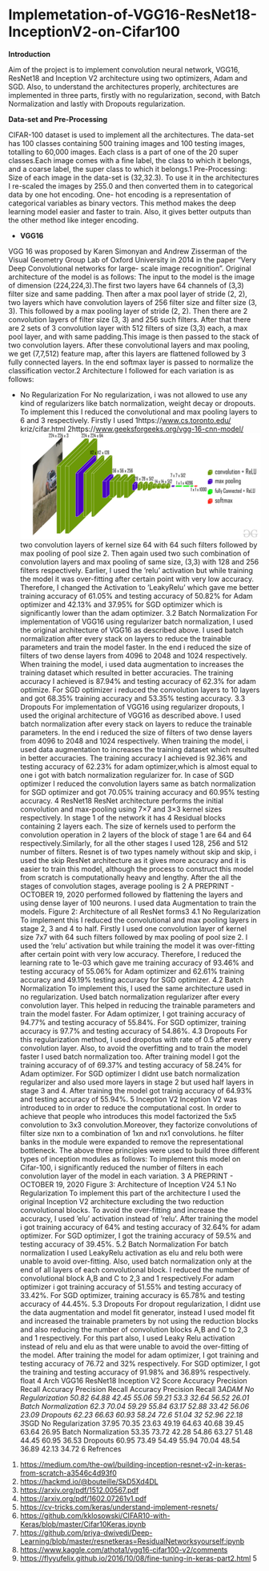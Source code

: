 # Implemetation-of-VGG16-ResNet18-InceptionV2-on-Cifar100


**Introduction**

Aim of the project is to implement convolution neural network, VGG16, ResNet18 and Inception V2 architecture using
two optimizers, Adam and SGD. Also, to understand the architectures properly, architectures are implemented in three
parts, firstly with no regularization, second, with Batch Normalization and lastly with Dropouts regularization.

**Data-set and Pre-Processing**

CIFAR-100 dataset is used to implement all the architectures. The data-set has 100 classes containing 500 training
images and 100 testing images, totalling to 60,000 images. Each class is a part of one of the 20 super classes.Each
image comes with a fine label, the class to which it belongs, and a coarse label, the super class to which it belongs.1
Pre-Processing: Size of each image in the data-set is (32,32.3). To use it in the architectures I re-scaled the images
by 255.0 and then converted them in to categorical data by one hot encoding. One- hot encoding is a representation of
categorical variables as binary vectors. This method makes the deep learning model easier and faster to train. Also, it
gives better outputs than the other method like integer encoding.

* **VGG16**

VGG 16 was proposed by Karen Simonyan and Andrew Zisserman of the Visual Geometry Group Lab of Oxford
University in 2014 in the paper “Very Deep Convolutional networks for large- scale image recognition”. Original
architecture of the model is as follows: The input to the model is the image of dimension (224,224,3).The first two
layers have 64 channels of (3,3) filter size and same padding. Then after a max pool layer of stride (2, 2), two layers
which have convolution layers of 256 filter size and filter size (3, 3). This followed by a max pooling layer of stride
(2, 2). Then there are 2 convolution layers of filter size (3, 3) and 256 such filters. After that there are 2 sets of 3
convolution layer with 512 filters of size (3,3) each, a max pool layer, and with same padding.This image is then passed
to the stack of two convolution layers. After these convolutional layers and max pooling, we get (7,7,512) feature map,
after this layers are flattened followed by 3 fully connected layers. In the end softmax layer is passed to normalize the
classification vector.2
Architecture I followed for each variation is as follows:
  * No Regularization
    For No regularization, i was not allowed to use any kind of regularizers like batch normalization, weight decay or
    dropouts. To implement this I reduced the convolutional and max pooling layers to 6 and 3 respectively. Firstly I used
1https://www.cs.toronto.edu/ kriz/cifar.html
2https://www.geeksforgeeks.org/vgg-16-cnn-model/
![Architecture of VGG16](new41.jpg)
two convolution layers of kernel size 64 with 64 such filters followed by max pooling of pool size 2. Then again used
two such combination of convolution layers and max pooling of same size, (3,3) with 128 and 256 filters respectively.
Earlier, I used the ’relu’ activation but while training the model it was over-fitting after certain point with very low
accuracy. Therefore, I changed the Activation to ’LeakyRelu’ which gave me better training accuracy of 61.05% and
testing accuracy of 50.82% for Adam optimizer and 42.13% and 37.95% for SGD optimizer which is significantly
lower than the adam optimizer.
3.2 Batch Normalization
For implementation of VGG16 using regularizer batch normalization, I used the original architecture of VGG16 as
described above. I used batch normalization after every stack on layers to reduce the trainable parameters and train the
model faster. In the end i reduced the size of filters of two dense layers from 4096 to 2048 and 1024 respectively. When
training the model, i used data augmentation to increases the training dataset which resulted in better accuracies. The
training accuracy I achieved is 87.94% and testing accuracy of 62.3% for adam optimize. For SGD optimizer i reduced
the convolution layers to 10 layers and got 68.35% training accuracy and 53.35% testing accuracy.
3.3 Dropouts
For implementation of VGG16 using regularizer dropouts, I used the original architecture of VGG16 as described above.
I used batch normalization after every stack on layers to reduce the trainable parameters. In the end i reduced the size of
filters of two dense layers from 4096 to 2048 and 1024 respectively. When training the model, i used data augmentation
to increases the training dataset which resulted in better accuracies. The training accuracy I achieved is 92.36% and
testing accuracy of 62.23% for adam optimizer,which is almost equal to one i got with batch normalization regularizer
for. In case of SGD optimizer I reduced the convolution layers same as batch normalization for SGD optimizer and got
70.05% training accuracy and 60.95% testing accuracy.
4 ResNet18
ResNet architecture performs the initial convolution and max-pooling using 7×7 and 3×3 kernel sizes respectively.
In stage 1 of the network it has 4 Residual blocks containing 2 layers each. The size of kernels used to perform the
convolution operation in 2 layers of the block of stage 1 are 64 and 64 respectively.Similarly, for all the other stages I
used 128, 256 and 512 number of filters. Resnet is of two types namely without skip and skip, i used the skip ResNet
architecture as it gives more accuracy and it is easier to train this model, although the process to construct this model
from scratch is computationally heavy and lengthy. After the all the stages of convolution stages, average pooling is
2
A PREPRINT - OCTOBER 19, 2020
performed followed by flattening the layers and using dense layer of 100 neurons. I used data Augmentation to train the
models.
Figure 2: Architecture of all ResNet forms3
4.1 No Regularization
To implement this I reduced the convolutional and max pooling layers in stage 2, 3 and 4 to half. Firstly I used one
convolution layer of kernel size 7x7 with 64 such filters followed by max pooling of pool size 2. I used the ’relu’
activation but while training the model it was over-fitting after certain point with very low accuracy. Therefore, I
reduced the learning rate to 1e-03 which gave me training accuracy of 93.46% and testing accuracy of 55.06% for
Adam optimizer and 62.61% training accuracy and 49.19% testing accuracy for SGD optimizer.
4.2 Batch Normalization
To implement this, I used the same architecture used in no regularization. Used batch normalization regularizer after
every convolution layer. This helped in reducing the trainable parameters and train the model faster. For Adam optimizer,
I got training accuracy of 94.77% and testing accuracy of 55.84%. For SGD optimizer, training accuracy is 97.7% and
testing accuracy of 54.86%.
4.3 Dropouts
For this regularization method, I used dropotus with rate of 0.5 after every convolution layer. Also, to avoid the
overfitting and to train the model faster I used batch normalization too. After training model I got the training accuracy
of of 69.37% and testing accuracy of 58.24% for Adam optimizer. For SGD optimizer I didnt use batch normalization
regularizer and also used more layers in stage 2 but used half layers in stage 3 and 4. After training the model got
trainig accuracy of 64.93% and testing accuracy of 55.94%.
5 Inception V2
Inception V2 was introduced to in order to reduce the computational cost. In order to achieve that people who introduces
this model factorized the 5x5 convolution to 3x3 convolution.Moreover, they factorize convolutions of filter size nxn to
a combination of 1xn and nx1 convolutions. he filter banks in the module were expanded to remove the representational
bottleneck. The above three principles were used to build three different types of inception modules as follows:
To implement this model on Cifar-100, i significantly reduced the number of filters in each convolution layer of the
model in each variation.
3
A PREPRINT - OCTOBER 19, 2020
Figure 3: Architecture of Inception V24
5.1 No Regularization
To implement this part of the architecture I used the original Inception V2 architecture excluding the two reduction
convolutional blocks. To avoid the over-fitting and increase the accuracy, I used ’elu’ activation instead of ’relu’.
After training the model i got training accuracy of 64% and testing accuracy of 32.64% for adam optimizer. For SGD
optimizer, I got the training accuracy of 59.5% and testing accuracy of 39.45%.
5.2 Batch Normalization
For batch normalization I used LeakyRelu activation as elu and relu both were unable to avoid over-fitting. Also, used
batch normalization only at the end of all layers of each convolutional block. I reduced the number of convolutional
block A,B and C to 2,3 and 1 respectively.For adam optimizer i got training accuracy of 51.55% and testing accuracy of
33.42%. For SGD optimizer, training accuracy is 65.78% and testing accuracy of 44.45%.
5.3 Dropouts
For dropout regularization, I didnt use the data augmentation and model fit generator, instead I used model fit and
increased the trainable prameters by not using the reduction blocks and also reducing the number of convolution blocks
A,B and C to 2,3 and 1 respectively. For this part also, I used Leaky Relu activation instead of relu and elu as that were
unable to avoid the over-fitting of the model. After training the model for adam optimizer, I got training and testing
accuracy of 76.72 and 32% respectively. For SGD optimizer, I got the training and testing accuracy of 91.98% and
36.89% respectively. float
4
Arch VGG16 ResNet18 Inception V2
Score Accuracy Precision Recall Accuracy Precision Recall Accuracy Precision Recall
3*ADAM No Regularization 50.82 64.88 42.45 55.06 59.21 53.3 32.64 56.52 26.01
Batch Normalization 62.3 70.04 59.29 55.84 63.17 52.88 33.42 56.06 23.09
Dropouts 62.23 66.63 60.93 58.24 72.6 51.04 32 52.96 22.18
3*SGD No Regularization 37.95 70.35 23.63 49.19 64.63 40.68 39.45 63.64 26.95
Batch Normalization 53.35 73.72 42.28 54.86 63.27 51.48 44.45 60.95 36.53
Dropouts 60.95 73.49 54.49 55.94 70.04 48.54 36.89 42.13 34.72
6 Refrences
1. https://medium.com/the-owl/building-inception-resnet-v2-in-keras-from-scratch-a3546c4d93f0
2. https://hackmd.io/@bouteille/SkD5Xd4DL
3. https://arxiv.org/pdf/1512.00567.pdf
4. https://arxiv.org/pdf/1602.07261v1.pdf
5. https://cv-tricks.com/keras/understand-implement-resnets/
6. https://github.com/kklosowski/CIFAR10-with-Keras/blob/master/Cifar10Keras.ipynb
7. https://github.com/priya-dwivedi/Deep-Learning/blob/master/resnetkeras=ResidualNetworksyourself:ipynb
8. https://www.kaggle.com/athota1/vgg16-cifar100-v2/comments
9. https://flyyufelix.github.io/2016/10/08/fine-tuning-in-keras-part2.html
5
